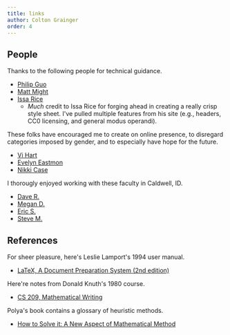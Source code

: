 ```yaml
---
title: links
author: Colton Grainger
order: 4
---
```


## People

Thanks to the following people for technical guidance.
+ [Philip Guo](http://pgbovine.net/)
+ [Matt Might](http://matt.might.net/)
+ [Issa Rice](http://issarice.com)
	- *Much* credit to Issa Rice for forging ahead in creating a really crisp style sheet. I've pulled multiple features from his site (e.g., headers, CC0 licensing, and general modus operandi). 

These folks have encouraged me to create on online presence, to disregard categories imposed by gender, and to especially have hope for the future.

- [Vi Hart](http://vihart.com/vi-hart-faq/)
- [Evelyn Eastmon](http://www.evelyneastmond.com/)
- [Nikki Case](http://blog.ncase.me/)

I thorougly enjoyed working with these faculty in Caldwell, ID. 

+ [Dave R.](https://www.collegeofidaho.edu/directory/david-rosoff)
+ [Megan D.](https://www.collegeofidaho.edu/directory/megan-dixon)
+ [Eric S.](https://www.collegeofidaho.edu/directory/eric-spencer)
+ [Steve M.](https://www.collegeofidaho.edu/directory/steve-maughan)

## References

For sheer pleasure, here's Leslie Lamport's 1994 user manual.
- [LaTeX, A Document Preparation System (2nd edition)](https://www.amazon.com/LaTeX-Document-Preparation-System-2nd/dp/0201529831)

Here're notes from Donald Knuth's 1980 course.
- [CS 209, Mathematical Writing](http://jmlr.csail.mit.edu/reviewing-papers/knuth_mathematical_writing.pdf)

Polya's book contains a glossary of heuristic methods. 
- [How to Solve it: A New Aspect of Mathematical Method](https://notendur.hi.is/hei2/teaching/Polya_HowToSolveIt.pdf) 

